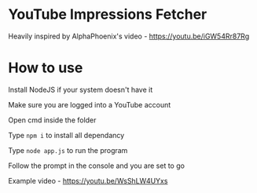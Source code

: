# YouTube Impressions Fetcher
Heavily inspired by AlphaPhoenix's video - https://youtu.be/iGW54Rr87Rg
# How to use
Install NodeJS if your system doesn't have it

Make sure you are logged into a YouTube account

Open cmd inside the folder

Type `npm i` to install all dependancy

Type `node app.js` to run the program

Follow the prompt in the console and you are set to go

Example video - https://youtu.be/WsShLW4UYxs
